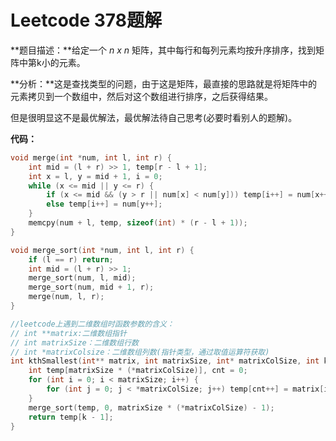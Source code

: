 # Leetcode 378题解

**题目描述：**给定一个 *n x n* 矩阵，其中每行和每列元素均按升序排序，找到矩阵中第k小的元素。

**分析：**这是查找类型的问题，由于这是矩阵，最直接的思路就是将矩阵中的元素拷贝到一个数组中，然后对这个数组进行排序，之后获得结果。

但是很明显这不是最优解法，最优解法待自己思考(必要时看别人的题解)。

**代码：**

```c++
void merge(int *num, int l, int r) {
    int mid = (l + r) >> 1, temp[r - l + 1];
    int x = l, y = mid + 1, i = 0;
    while (x <= mid || y <= r) {
        if (x <= mid && (y > r || num[x] < num[y])) temp[i++] = num[x++];
        else temp[i++] = num[y++];
    }
    memcpy(num + l, temp, sizeof(int) * (r - l + 1));
}

void merge_sort(int *num, int l, int r) {
    if (l == r) return;
    int mid = (l + r) >> 1;
    merge_sort(num, l, mid);
    merge_sort(num, mid + 1, r);
    merge(num, l, r);
}

//leetcode上遇到二维数组时函数参数的含义：
// int **matrix:二维数组指针
// int matrixSize：二维数组行数
// int *matrixColsize：二维数组列数(指针类型，通过取值运算符获取)
int kthSmallest(int** matrix, int matrixSize, int* matrixColSize, int k){
    int temp[matrixSize * (*matrixColSize)], cnt = 0;
    for (int i = 0; i < matrixSize; i++) {
        for (int j = 0; j < *matrixColSize; j++) temp[cnt++] = matrix[i][j];
    }
    merge_sort(temp, 0, matrixSize * (*matrixColSize) - 1);
    return temp[k - 1];
}
```

